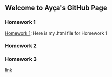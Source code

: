 ## Welcome to Ayça's GitHub Page 


### Homework 1
[Homework 1](https://bu-ie-360.github.io/spring22-aycailhan/HW-IE-360.html): Here is my .html file for Homework 1
### Homework 2
### Homework 3

[link](https://moodle.boun.edu.tr/login/)
